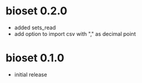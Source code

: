 # bioset 0.2.0

* added sets_read
* add option to import csv with "," as decimal point

# bioset 0.1.0

* initial release
